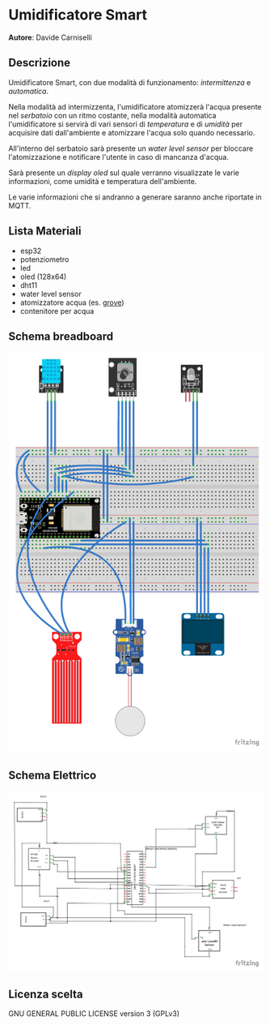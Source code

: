 # Umidificatore Smart

**Autore**: Davide Carniselli

## Descrizione
Umidificatore Smart, con due modalità di funzionamento: *intermittenza* e *automatica*.

Nella modalità ad intermizzenta, l'umidificatore atomizzerà l'acqua presente nel *serbatoio* con un ritmo costante, nella modalità automatica l'umidificatore si servirà di vari sensori di *temperatura* e di *umidità* per acquisire dati dall'ambiente e atomizzare l'acqua solo quando necessario.

All'interno del serbatoio sarà presente un *water level sensor* per bloccare l'atomizzazione e notificare l'utente in caso di mancanza d'acqua.

Sarà presente un *display oled* sul quale verranno visualizzate le varie informazioni, come umidità e temperatura dell'ambiente.

Le varie informazioni che si andranno a generare saranno anche riportate in MQTT.

## Lista Materiali
- esp32
- potenziometro
- led
- oled (128x64)
- dht11
- water level sensor
- atomizzatore acqua (es. [grove](https://wiki.seeedstudio.com/Grove-Water_Atomization/))
- contenitore per acqua

## Schema breadboard
![Schema BreadBoard](fritzing/Umidificatore_Smart_bb.png)

## Schema Elettrico
![Schema Elettrico](fritzing/Umidificatore_Smart_schem.png)

## Licenza scelta
GNU GENERAL PUBLIC LICENSE version 3 (GPLv3)
